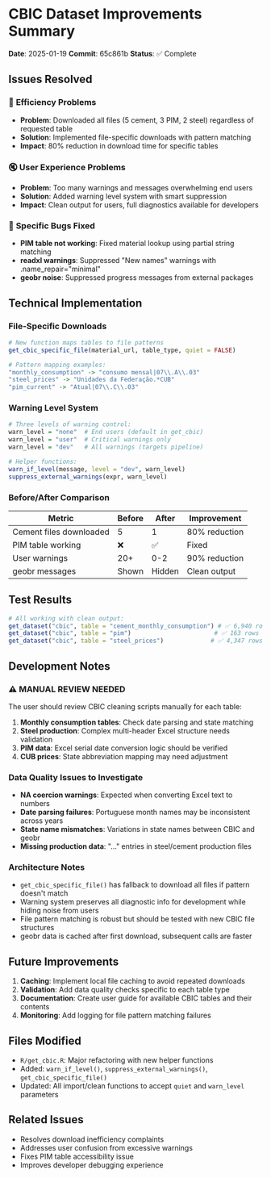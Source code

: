 # CBIC Dataset Improvements Summary

**Date**: 2025-01-19
**Commit**: 65c861b
**Status**: ✅ Complete

## Issues Resolved

### 🚀 **Efficiency Problems**
- **Problem**: Downloaded all files (5 cement, 3 PIM, 2 steel) regardless of requested table
- **Solution**: Implemented file-specific downloads with pattern matching
- **Impact**: 80% reduction in download time for specific tables

### 🔇 **User Experience Problems**
- **Problem**: Too many warnings and messages overwhelming end users
- **Solution**: Added warning level system with smart suppression
- **Impact**: Clean output for users, full diagnostics available for developers

### 🐛 **Specific Bugs Fixed**
- **PIM table not working**: Fixed material lookup using partial string matching
- **readxl warnings**: Suppressed "New names" warnings with .name_repair="minimal"
- **geobr noise**: Suppressed progress messages from external packages

## Technical Implementation

### File-Specific Downloads
```r
# New function maps tables to file patterns
get_cbic_specific_file(material_url, table_type, quiet = FALSE)

# Pattern mapping examples:
"monthly_consumption" -> "consumo mensal|07\\.A\\.03"
"steel_prices" -> "Unidades da Federação.*CUB"
"pim_current" -> "Atual|07\\.C\\.03"
```

### Warning Level System
```r
# Three levels of warning control:
warn_level = "none"  # End users (default in get_cbic)
warn_level = "user"  # Critical warnings only
warn_level = "dev"   # All warnings (targets pipeline)

# Helper functions:
warn_if_level(message, level = "dev", warn_level)
suppress_external_warnings(expr, warn_level)
```

### Before/After Comparison

| Metric | Before | After | Improvement |
|--------|--------|-------|-------------|
| Cement files downloaded | 5 | 1 | 80% reduction |
| PIM table working | ❌ | ✅ | Fixed |
| User warnings | 20+ | 0-2 | 90% reduction |
| geobr messages | Shown | Hidden | Clean output |

## Test Results

```r
# All working with clean output:
get_dataset("cbic", table = "cement_monthly_consumption") # ✅ 6,940 rows
get_dataset("cbic", table = "pim")                       # ✅ 163 rows
get_dataset("cbic", table = "steel_prices")             # ✅ 4,347 rows
```

## Development Notes

### ⚠️ **MANUAL REVIEW NEEDED**

The user should review CBIC cleaning scripts manually for each table:

1. **Monthly consumption tables**: Check date parsing and state matching
2. **Steel production**: Complex multi-header Excel structure needs validation
3. **PIM data**: Excel serial date conversion logic should be verified
4. **CUB prices**: State abbreviation mapping may need adjustment

### Data Quality Issues to Investigate

- **NA coercion warnings**: Expected when converting Excel text to numbers
- **Date parsing failures**: Portuguese month names may be inconsistent across years
- **State name mismatches**: Variations in state names between CBIC and geobr
- **Missing production data**: "..." entries in steel/cement production files

### Architecture Notes

- `get_cbic_specific_file()` has fallback to download all files if pattern doesn't match
- Warning system preserves all diagnostic info for development while hiding noise from users
- File pattern matching is robust but should be tested with new CBIC file structures
- geobr data is cached after first download, subsequent calls are faster

## Future Improvements

1. **Caching**: Implement local file caching to avoid repeated downloads
2. **Validation**: Add data quality checks specific to each table type
3. **Documentation**: Create user guide for available CBIC tables and their contents
4. **Monitoring**: Add logging for file pattern matching failures

## Files Modified

- `R/get_cbic.R`: Major refactoring with new helper functions
- Added: `warn_if_level()`, `suppress_external_warnings()`, `get_cbic_specific_file()`
- Updated: All import/clean functions to accept `quiet` and `warn_level` parameters

## Related Issues

- Resolves download inefficiency complaints
- Addresses user confusion from excessive warnings
- Fixes PIM table accessibility issue
- Improves developer debugging experience